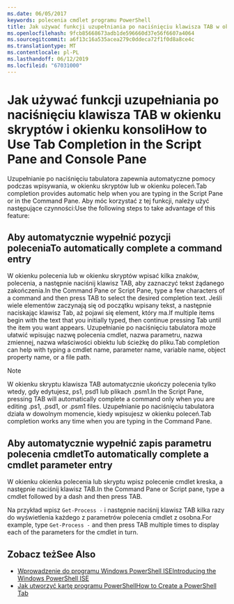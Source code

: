 ```yaml
---
ms.date: 06/05/2017
keywords: polecenia cmdlet programu PowerShell
title: Jak używać funkcji uzupełniania po naciśnięciu klawisza TAB w okienku skryptów i okienku konsoli
ms.openlocfilehash: 9fcb85668673adb1de596660d37e56f6607a4064
ms.sourcegitcommit: a6f13c16a535acea279c0ddeca72f1f0d8a8ce4c
ms.translationtype: MT
ms.contentlocale: pl-PL
ms.lasthandoff: 06/12/2019
ms.locfileid: "67031000"
---
```

# <a name="how-to-use-tab-completion-in-the-script-pane-and-console-pane"></a><span data-ttu-id="f816b-103">Jak używać funkcji uzupełniania po naciśnięciu klawisza TAB w okienku skryptów i okienku konsoli</span><span class="sxs-lookup"><span data-stu-id="f816b-103">How to Use Tab Completion in the Script Pane and Console Pane</span></span>

<span data-ttu-id="f816b-104">Uzupełnianie po naciśnięciu tabulatora zapewnia automatyczne pomocy podczas wpisywania, w okienku skryptów lub w okienku poleceń.</span><span class="sxs-lookup"><span data-stu-id="f816b-104">Tab completion provides automatic help when you are typing in the Script Pane or in the Command Pane.</span></span> <span data-ttu-id="f816b-105">Aby móc korzystać z tej funkcji, należy użyć następujące czynności:</span><span class="sxs-lookup"><span data-stu-id="f816b-105">Use the following steps to take advantage of this feature:</span></span>

## <a name="to-automatically-complete-a-command-entry"></a><span data-ttu-id="f816b-106">Aby automatycznie wypełnić pozycji polecenia</span><span class="sxs-lookup"><span data-stu-id="f816b-106">To automatically complete a command entry</span></span>

<span data-ttu-id="f816b-107">W okienku polecenia lub w okienku skryptów wpisać kilka znaków, polecenia, a następnie naciśnij klawisz TAB, aby zaznaczyć tekst żądanego zakończenia.</span><span class="sxs-lookup"><span data-stu-id="f816b-107">In the Command Pane or Script Pane, type a few characters of a command and then press TAB to select the desired completion text.</span></span> <span data-ttu-id="f816b-108">Jeśli wiele elementów zaczynają się od początku wpisany tekst, a następnie naciskając klawisz Tab, aż pojawi się element, który ma.</span><span class="sxs-lookup"><span data-stu-id="f816b-108">If multiple items begin with the text that you initially typed, then continue pressing Tab until the item you want appears.</span></span> <span data-ttu-id="f816b-109">Uzupełnianie po naciśnięciu tabulatora może ułatwić wpisując nazwę polecenia cmdlet, nazwa parametru, nazwa zmiennej, nazwa właściwości obiektu lub ścieżkę do pliku.</span><span class="sxs-lookup"><span data-stu-id="f816b-109">Tab completion can help with typing a cmdlet name, parameter name, variable name, object property name, or a file path.</span></span>

> [!NOTE]
> <span data-ttu-id="f816b-110">W okienku skryptu klawisza TAB automatycznie ukończy polecenia tylko wtedy, gdy edytujesz, ps1, psd1 lub plikach .psm1.</span><span class="sxs-lookup"><span data-stu-id="f816b-110">In the Script Pane, pressing TAB will automatically complete a command only when you are editing .ps1, .psd1, or .psm1 files.</span></span> <span data-ttu-id="f816b-111">Uzupełnianie po naciśnięciu tabulatora działa w dowolnym momencie, kiedy wpisujesz w okienku poleceń.</span><span class="sxs-lookup"><span data-stu-id="f816b-111">Tab completion works any time when you are typing in the Command Pane.</span></span>

## <a name="to-automatically-complete-a-cmdlet-parameter-entry"></a><span data-ttu-id="f816b-112">Aby automatycznie wypełnić zapis parametru polecenia cmdlet</span><span class="sxs-lookup"><span data-stu-id="f816b-112">To automatically complete a cmdlet parameter entry</span></span>

<span data-ttu-id="f816b-113">W okienku okienka polecenia lub skryptu wpisz polecenie cmdlet kreska, a następnie naciśnij klawisz TAB.</span><span class="sxs-lookup"><span data-stu-id="f816b-113">In the Command Pane or Script pane, type a cmdlet followed by a dash and then press TAB.</span></span>

<span data-ttu-id="f816b-114">Na przykład wpisz `Get-Process -` i następnie naciśnij klawisz TAB kilka razy do wyświetlenia każdego z parametrów polecenia cmdlet z osobna.</span><span class="sxs-lookup"><span data-stu-id="f816b-114">For example, type `Get-Process -` and then press TAB multiple times to display each of the parameters for the cmdlet in turn.</span></span>

## <a name="see-also"></a><span data-ttu-id="f816b-115">Zobacz też</span><span class="sxs-lookup"><span data-stu-id="f816b-115">See Also</span></span>

- [<span data-ttu-id="f816b-116">Wprowadzenie do programu Windows PowerShell ISE</span><span class="sxs-lookup"><span data-stu-id="f816b-116">Introducing the Windows PowerShell ISE</span></span>](Introducing-the-Windows-PowerShell-ISE.md)
- [<span data-ttu-id="f816b-117">Jak utworzyć kartę programu PowerShell</span><span class="sxs-lookup"><span data-stu-id="f816b-117">How to Create a PowerShell Tab</span></span>](How-to-Create-a-PowerShell-Tab-in-Windows-PowerShell-ISE.md)
